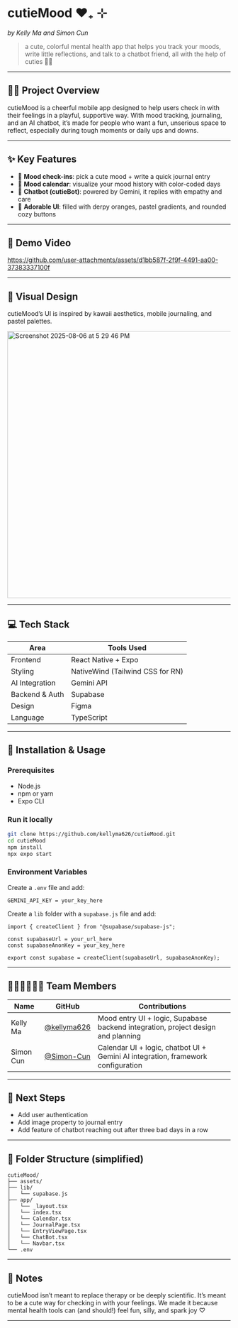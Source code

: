 # cutieMood ❤︎₊ ⊹

_by Kelly Ma and Simon Cun_

> a cute, colorful mental health app that helps you track your moods, write little reflections, and talk to a chatbot friend, all with the help of cuties 🍊✨

---

## 🍊💖 Project Overview

cutieMood is a cheerful mobile app designed to help users check in with their feelings in a playful, supportive way. With mood tracking, journaling, and an AI chatbot, it’s made for people who want a fun, unserious space to reflect, especially during tough moments or daily ups and downs.

---

## ✨ Key Features

- 🍊 **Mood check-ins**: pick a cute mood + write a quick journal entry
- 📅 **Mood calendar**: visualize your mood history with color-coded days
- 🤖 **Chatbot (cutieBot)**: powered by Gemini, it replies with empathy and care
- 📱 **Adorable UI**: filled with derpy oranges, pastel gradients, and rounded cozy buttons

---

## 🧡 Demo Video

https://github.com/user-attachments/assets/d1bb587f-2f9f-4491-aa00-37383337100f

---

## 🌸 Visual Design

cutieMood’s UI is inspired by kawaii aesthetics, mobile journaling, and pastel palettes.

<img width="1393" height="602" alt="Screenshot 2025-08-06 at 5 29 46 PM" src="https://github.com/user-attachments/assets/80ccb7bf-f928-4a33-adf4-007e3291657b" />

---

## 💻 Tech Stack

| Area           | Tools Used                       |
| -------------- | -------------------------------- |
| Frontend       | React Native + Expo              |
| Styling        | NativeWind (Tailwind CSS for RN) |
| AI Integration | Gemini API                       |
| Backend & Auth | Supabase                         |
| Design         | Figma                            |
| Language       | TypeScript                       |

---

## 💾 Installation & Usage

### Prerequisites

- Node.js
- npm or yarn
- Expo CLI

### Run it locally

```bash
git clone https://github.com/kellyma626/cutieMood.git
cd cutieMood
npm install
npx expo start
```

### Environment Variables

Create a `.env` file and add:

```
GEMINI_API_KEY = your_key_here
```

Create a `lib` folder with a `supabase.js` file and add:

```
import { createClient } from "@supabase/supabase-js";

const supabaseUrl = your_url_here
const supabaseAnonKey = your_key_here

export const supabase = createClient(supabaseUrl, supabaseAnonKey);
```

---

## 👩🏻‍💻👨🏻‍💻 Team Members

| Name      | GitHub                                       | Contributions                                                                    |
| --------- | -------------------------------------------- | -------------------------------------------------------------------------------- |
| Kelly Ma  | [@kellyma626](https://github.com/kellyma626) | Mood entry UI + logic, Supabase backend integration, project design and planning |
| Simon Cun | [@Simon-Cun](https://github.com/Simon-Cun)   | Calendar UI + logic, chatbot UI + Gemini AI integration, framework configuration |

---

## 🌱 Next Steps

- Add user authentication
- Add image property to journal entry
- Add feature of chatbot reaching out after three bad days in a row

---

## 📁 Folder Structure (simplified)

```
cutieMood/
├── assets/
├── lib/
│   └── supabase.js
├── app/
│   └── _layout.tsx
│   └── index.tsx
│   └── Calendar.tsx
│   └── JournalPage.tsx
│   └── EntryViewPage.tsx
│   └── ChatBot.tsx
│   └── Navbar.tsx
└── .env
```

---

## 💌 Notes

cutieMood isn’t meant to replace therapy or be deeply scientific. It’s meant to be a cute way for checking in with your feelings.
We made it because mental health tools can (and should!) feel fun, silly, and spark joy ♡

---
